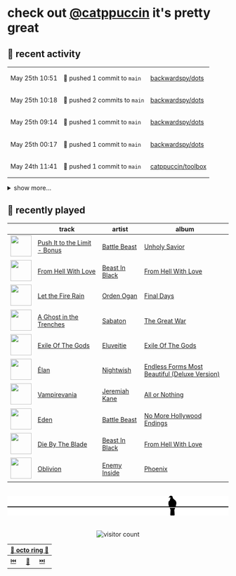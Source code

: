 # check out [@catppuccin](https://github.com/catppuccin) it's pretty great

## 📅 recent activity

<!-- SCRIPT:REPLACE:GITHUB -->
<table>
<tbody>
<tr>
<td><span title='2024-05-25T10:51:29+00:00'>May 25th 10:51</span></td>
<td>

🚢 pushed 1 commit to `main`

</td>
<td>

[backwardspy/dots](https://github.com/backwardspy/dots)

</td>
</tr>
<tr>
<td><span title='2024-05-25T10:18:52+00:00'>May 25th 10:18</span></td>
<td>

🚢 pushed 2 commits to `main`

</td>
<td>

[backwardspy/dots](https://github.com/backwardspy/dots)

</td>
</tr>
<tr>
<td><span title='2024-05-25T09:14:25+00:00'>May 25th 09:14</span></td>
<td>

🚢 pushed 1 commit to `main`

</td>
<td>

[backwardspy/dots](https://github.com/backwardspy/dots)

</td>
</tr>
<tr>
<td><span title='2024-05-25T00:17:02+00:00'>May 25th 00:17</span></td>
<td>

🚢 pushed 1 commit to `main`

</td>
<td>

[backwardspy/dots](https://github.com/backwardspy/dots)

</td>
</tr>
<tr>
<td><span title='2024-05-24T11:41:19+00:00'>May 24th 11:41</span></td>
<td>

🚢 pushed 1 commit to `main`

</td>
<td>

[catppuccin/toolbox](https://github.com/catppuccin/toolbox)

</td>
</tr>
</tbody>
</table>

<details>
<summary>show more...</summary>
<table>
<tbody>
<tr>
<td><span title='2024-05-24T11:41:18+00:00'>May 24th 11:41</span></td>
<td>

🎉 closed [#227: feat(whiskers): support `emoji` and `order` properties](https://github.com/catppuccin/toolbox/pull/227)

</td>
<td>

[catppuccin/toolbox](https://github.com/catppuccin/toolbox)

</td>
</tr>
<tr>
<td><span title='2024-05-24T10:36:20+00:00'>May 24th 10:36</span></td>
<td>

🚢 pushed 1 commit to `main`

</td>
<td>

[backwardspy/dots](https://github.com/backwardspy/dots)

</td>
</tr>
<tr>
<td><span title='2024-05-24T08:56:54+00:00'>May 24th 08:56</span></td>
<td>

💬 commented on [#227: feat(whiskers): support `emoji` and `order` properties](https://github.com/catppuccin/toolbox/pull/227)

</td>
<td>

[catppuccin/toolbox](https://github.com/catppuccin/toolbox)

</td>
</tr>
<tr>
<td><span title='2024-05-24T08:55:50+00:00'>May 24th 08:55</span></td>
<td>

💬 commented on [#223: feat(whiskers): add colors to context in single-flavor matrix](https://github.com/catppuccin/toolbox/pull/223)

</td>
<td>

[catppuccin/toolbox](https://github.com/catppuccin/toolbox)

</td>
</tr>
<tr>
<td><span title='2024-05-24T08:55:45+00:00'>May 24th 08:55</span></td>
<td>

🚢 pushed 1 commit to `main`

</td>
<td>

[catppuccin/toolbox](https://github.com/catppuccin/toolbox)

</td>
</tr>
<tr>
<td><span title='2024-05-24T08:55:45+00:00'>May 24th 08:55</span></td>
<td>

✅ closed [#177: include flavour's colours at top level when rendering single-flavor matrix templates](https://github.com/catppuccin/toolbox/issues/177)

</td>
<td>

[catppuccin/toolbox](https://github.com/catppuccin/toolbox)

</td>
</tr>
<tr>
<td><span title='2024-05-24T08:55:44+00:00'>May 24th 08:55</span></td>
<td>

🎉 closed [#223: feat(whiskers): add colors to context in single-flavor matrix](https://github.com/catppuccin/toolbox/pull/223)

</td>
<td>

[catppuccin/toolbox](https://github.com/catppuccin/toolbox)

</td>
</tr>
<tr>
<td><span title='2024-05-23T20:24:15+00:00'>May 23rd 20:24</span></td>
<td>

💬 commented on [#228: chore: fully specify dependency versions](https://github.com/catppuccin/toolbox/pull/228)

</td>
<td>

[catppuccin/toolbox](https://github.com/catppuccin/toolbox)

</td>
</tr>
<tr>
<td><span title='2024-05-23T20:08:45+00:00'>May 23rd 20:08</span></td>
<td>

🚀 opened [#228: chore: fully specify dependency versions](https://github.com/catppuccin/toolbox/pull/228)

</td>
<td>

[catppuccin/toolbox](https://github.com/catppuccin/toolbox)

</td>
</tr>
<tr>
<td><span title='2024-05-23T17:32:02+00:00'>May 23rd 17:32</span></td>
<td>

💬 commented on [#225: fix(deps): update rust crate catppuccin to v2.3.0](https://github.com/catppuccin/toolbox/pull/225)

</td>
<td>

[catppuccin/toolbox](https://github.com/catppuccin/toolbox)

</td>
</tr>
<tr>
<td><span title='2024-05-23T17:31:16+00:00'>May 23rd 17:31</span></td>
<td>

🚢 pushed 1 commit to `main`

</td>
<td>

[catppuccin/toolbox](https://github.com/catppuccin/toolbox)

</td>
</tr>
<tr>
<td><span title='2024-05-23T17:31:14+00:00'>May 23rd 17:31</span></td>
<td>

🎉 closed [#226: fix(deps): update rust crate catppuccin to v2.4.0](https://github.com/catppuccin/toolbox/pull/226)

</td>
<td>

[catppuccin/toolbox](https://github.com/catppuccin/toolbox)

</td>
</tr>
<tr>
<td><span title='2024-05-23T17:28:33+00:00'>May 23rd 17:28</span></td>
<td>

🚢 pushed 1 commit to `main`

</td>
<td>

[catppuccin/toolbox](https://github.com/catppuccin/toolbox)

</td>
</tr>
<tr>
<td><span title='2024-05-23T17:28:32+00:00'>May 23rd 17:28</span></td>
<td>

🎉 closed [#212: fix(deps): update rust crate anyhow to v1.0.86](https://github.com/catppuccin/toolbox/pull/212)

</td>
<td>

[catppuccin/toolbox](https://github.com/catppuccin/toolbox)

</td>
</tr>
<tr>
<td><span title='2024-05-23T17:25:29+00:00'>May 23rd 17:25</span></td>
<td>

🚢 pushed 1 commit to `main`

</td>
<td>

[catppuccin/toolbox](https://github.com/catppuccin/toolbox)

</td>
</tr>
<tr>
<td><span title='2024-05-23T17:25:28+00:00'>May 23rd 17:25</span></td>
<td>

🎉 closed [#225: fix(deps): update rust crate catppuccin to v2.3.0](https://github.com/catppuccin/toolbox/pull/225)

</td>
<td>

[catppuccin/toolbox](https://github.com/catppuccin/toolbox)

</td>
</tr>
</tbody>
</table>
</details>
<!-- SCRIPT:REPLACE:GITHUB -->

## 🎵 recently played

<!-- SCRIPT:REPLACE:SPOTIFY -->
| | track | artist | album |
| - | - | - | - |
| <img src="https://i.scdn.co/image/ab67616d00004851c8663ea886d2cbe9fddd0861" width="48" height="48"> | [Push It to the Limit - Bonus](https://open.spotify.com/track/23cX9zEyDrxwSJfKlKh9Dc) | [Battle Beast](https://open.spotify.com/artist/7k5jeohQCF20a8foBD9ize) | [Unholy Savior](https://open.spotify.com/track/23cX9zEyDrxwSJfKlKh9Dc) |
| <img src="https://i.scdn.co/image/ab67616d00004851086fd08b0a9e09401a634902" width="48" height="48"> | [From Hell With Love](https://open.spotify.com/track/3iKSyNDGzJ3FcjXoDKqehS) | [Beast In Black](https://open.spotify.com/artist/0rEuaTPLMhlViNCJrg3NEH) | [From Hell With Love](https://open.spotify.com/track/3iKSyNDGzJ3FcjXoDKqehS) |
| <img src="https://i.scdn.co/image/ab67616d00004851c5f36c17f192c3971e7de1db" width="48" height="48"> | [Let the Fire Rain](https://open.spotify.com/track/4Ky544TqNBR3f0L8ZU6Xw6) | [Orden Ogan](https://open.spotify.com/artist/3t5X2CVDf5mrlIx1SdvWYM) | [Final Days](https://open.spotify.com/track/4Ky544TqNBR3f0L8ZU6Xw6) |
| <img src="https://i.scdn.co/image/ab67616d00004851b37a2bb117c7ae30ee77b6bd" width="48" height="48"> | [A Ghost in the Trenches](https://open.spotify.com/track/6wWnwIrwPV32hKQouXpasL) | [Sabaton](https://open.spotify.com/artist/3o2dn2O0FCVsWDFSh8qxgG) | [The Great War](https://open.spotify.com/track/6wWnwIrwPV32hKQouXpasL) |
| <img src="https://i.scdn.co/image/ab67616d000048513bcc7327e243b100c74cc0e8" width="48" height="48"> | [Exile Of The Gods](https://open.spotify.com/track/2gEh41XUP3vI7kAjlEO92n) | [Eluveitie](https://open.spotify.com/artist/5X0N2k3qMnI8kSrGJT3kfT) | [Exile Of The Gods](https://open.spotify.com/track/2gEh41XUP3vI7kAjlEO92n) |
| <img src="https://i.scdn.co/image/ab67616d000048518acec727a3aac0133137a041" width="48" height="48"> | [Élan](https://open.spotify.com/track/5oAvb7LpUBwQfBtQ6hmS4Q) | [Nightwish](https://open.spotify.com/artist/2NPduAUeLVsfIauhRwuft1) | [Endless Forms Most Beautiful (Deluxe Version)](https://open.spotify.com/track/5oAvb7LpUBwQfBtQ6hmS4Q) |
| <img src="https://i.scdn.co/image/ab67616d000048511942f0dddfa48cf555ea3521" width="48" height="48"> | [Vampirevania](https://open.spotify.com/track/4GrcwwImuNnnVFXBflDdfL) | [Jeremiah Kane](https://open.spotify.com/artist/4wKbEwlRYNLlwUu9OCgLBr) | [All or Nothing](https://open.spotify.com/track/4GrcwwImuNnnVFXBflDdfL) |
| <img src="https://i.scdn.co/image/ab67616d00004851f0d55e973f83cbfe90dded16" width="48" height="48"> | [Eden](https://open.spotify.com/track/68sLf8iqi43JZVw3eOdzwy) | [Battle Beast](https://open.spotify.com/artist/7k5jeohQCF20a8foBD9ize) | [No More Hollywood Endings](https://open.spotify.com/track/68sLf8iqi43JZVw3eOdzwy) |
| <img src="https://i.scdn.co/image/ab67616d00004851086fd08b0a9e09401a634902" width="48" height="48"> | [Die By The Blade](https://open.spotify.com/track/53h1ZSLWi8hVWF9DWKNXVh) | [Beast In Black](https://open.spotify.com/artist/0rEuaTPLMhlViNCJrg3NEH) | [From Hell With Love](https://open.spotify.com/track/53h1ZSLWi8hVWF9DWKNXVh) |
| <img src="https://i.scdn.co/image/ab67616d00004851f1cb5ebc7735d60fa10b593b" width="48" height="48"> | [Oblivion](https://open.spotify.com/track/0xETlTD0Lp0IhIwxL4trYK) | [Enemy Inside](https://open.spotify.com/artist/4DX0ctdZRMWec9KCiigIXy) | [Phoenix](https://open.spotify.com/track/0xETlTD0Lp0IhIwxL4trYK) |

<!-- SCRIPT:REPLACE:SPOTIFY -->

<br>

<div align="center">

<picture>
    <source media="(prefers-color-scheme: light)" srcset="assets/pigeon-light.svg">
    <source media="(prefers-color-scheme: dark)" srcset="assets/pigeon-dark.svg">
    <img alt="pigeon sitting on a wire" src="assets/pigeon-light.svg">
</picture>

<br>
<br>

![visitor count](https://profile-counter.glitch.me/backwardspy/count.svg)

<table>
    <thead>
        <th colspan="3"><a href="https://octo-ring.com">🐙 octo ring 🐙</a></th>
    </thead>
    <tbody>
        <td><a href="https://octo-ring.com/p/backwardspy/prev">⏮️</a></td>
        <td><a href="https://octo-ring.com/p/backwardspy/random">🔀</a></td>
        <td><a href="https://octo-ring.com/p/backwardspy/next">⏭️</a></td>
    </tbody>
</table>

</div>
